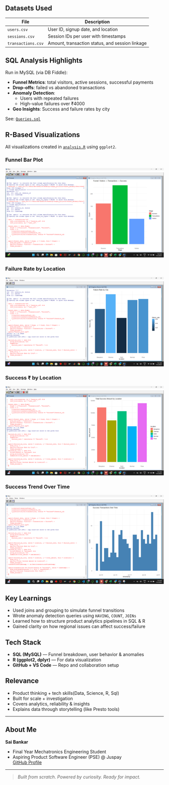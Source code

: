 
## Datasets Used

| File             | Description |
|------------------|-------------|
| `users.csv`       | User ID, signup date, and location |
| `sessions.csv`    | Session IDs per user with timestamps |
| `transactions.csv`| Amount, transaction status, and session linkage |


## SQL Analysis Highlights

Run in MySQL (via DB Fiddle):

- **Funnel Metrics**: total visitors, active sessions, successful payments  
- **Drop-offs**: failed vs abandoned transactions  
- **Anomaly Detection**:
  - Users with repeated failures
  - High-value failures over ₹4000  
- **Geo Insights**: Success and failure rates by city  

See: [`Queries.sql`](./Queries.sql)


## R-Based Visualizations

All visualizations created in [`analysis.R`](./Analysis.R) using `ggplot2`.

### Funnel Bar Plot  
![Funnel Plot](./Outputs/funnel_plot.png)

### Failure Rate by Location  
![Failure Heatmap](./Outputs/failure_heatmap.png)

### Success ₹ by Location  
![Success by Location](./Outputs/success_by_location.png)

### Success Trend Over Time  
![Success Trend](./Outputs/success_trend.png)


## Key Learnings

- Used joins and grouping to simulate funnel transitions
- Wrote anomaly detection queries using `HAVING`, `COUNT`, `JOINs`
- Learned how to structure product analytics pipelines in SQL & R
- Gained clarity on how regional issues can affect success/failure



## Tech Stack

- **SQL (MySQL)** — Funnel breakdown, user behavior & anomalies
- **R (ggplot2, dplyr)** — For data visualization
- **GitHub + VS Code** — Repo and collaboration setup


## Relevance

- Product thinking + tech skills(Data, Science, R, Sql)
- Built for scale + investigation  
- Covers analytics, reliability & insights  
- Explains data through storytelling (like Presto tools)

---

## About Me

**Sai Bankar**  
- Final Year Mechatronics Engineering Student 
- Aspiring Product Software Engineer (PSE) @ Juspay  
[GitHub Profile](https://github.com/saibankar444)

---

> *Built from scratch. Powered by curiosity. Ready for impact.*

